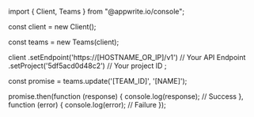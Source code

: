 import { Client, Teams } from "@appwrite.io/console";

const client = new Client();

const teams = new Teams(client);

client
    .setEndpoint('https://[HOSTNAME_OR_IP]/v1') // Your API Endpoint
    .setProject('5df5acd0d48c2') // Your project ID
;

const promise = teams.update('[TEAM_ID]', '[NAME]');

promise.then(function (response) {
    console.log(response); // Success
}, function (error) {
    console.log(error); // Failure
});
